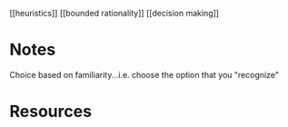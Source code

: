 [[heuristics]]
[[bounded rationality]]
[[decision making]]

# Notes
Choice based on familiarity...i.e. choose the option that you "recognize"

# Resources